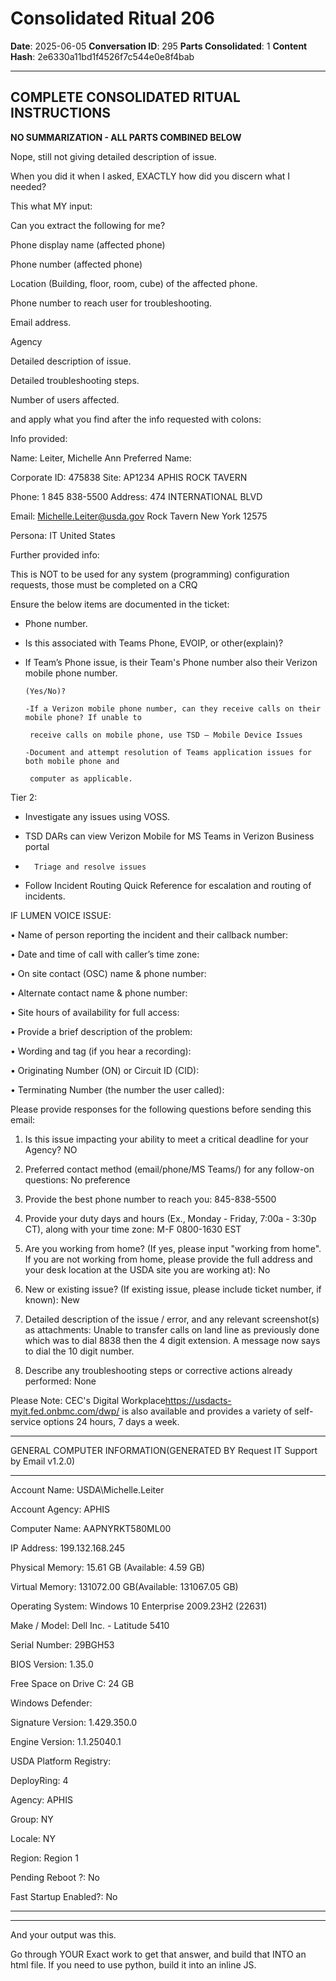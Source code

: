 # Consolidated Ritual 206

**Date**: 2025-06-05
**Conversation ID**: 295
**Parts Consolidated**: 1
**Content Hash**: 2e6330a11bd1f4526f7c544e0e8f4bab

---

## COMPLETE CONSOLIDATED RITUAL INSTRUCTIONS

**NO SUMMARIZATION - ALL PARTS COMBINED BELOW**

Nope, still not giving detailed description of issue. 

When you did it when I asked, EXACTLY how did you discern what I needed? 


This what MY input: 


Can you extract the following for me? 

Phone display name (affected phone)
Phone number (affected phone)
Location (Building, floor, room, cube) of the affected phone.
Phone number to reach user for troubleshooting.
Email address.
Agency
Detailed description of issue.
Detailed troubleshooting steps.
Number of users affected.

and apply what you find after the info requested with colons: 

Info provided: 


Name:	Leiter, Michelle Ann	Preferred Name:	
Corporate ID:	475838	Site:	AP1234 APHIS ROCK TAVERN
Phone:	1 845 838-5500	Address:	474 INTERNATIONAL BLVD
Email:	Michelle.Leiter@usda.gov		Rock Tavern New York 12575
Persona:	IT		United States

Further provided info: 

This is NOT to be used for any system (programming) configuration requests, those must be completed on a CRQ

Ensure the below items are documented in the ticket:
-	Phone number.
-	Is this associated with Teams Phone, EVOIP, or other(explain)?
-	If Team’s Phone issue, is their Team's Phone number also their Verizon mobile phone number. 
        (Yes/No)?
        -If a Verizon mobile phone number, can they receive calls on their mobile phone? If unable to 
         receive calls on mobile phone, use TSD – Mobile Device Issues
        -Document and attempt resolution of Teams application issues for both mobile phone and 
         computer as applicable.

Tier 2:
-	Investigate any issues using VOSS.
-	TSD DARs can view Verizon Mobile for MS Teams in Verizon Business portal
-       Triage and resolve issues
-	Follow Incident Routing Quick Reference for escalation and routing of incidents.

IF LUMEN VOICE ISSUE:

•	Name of person reporting the incident and their callback number:
•	Date and time of call with caller’s time zone:
•	On site contact (OSC) name & phone number: 
•	Alternate contact name & phone number:
•	Site hours of availability for full access:
•	Provide a brief description of the problem:
•	Wording and tag (if you hear a recording):
•	Originating Number (ON) or Circuit ID (CID):
•	Terminating Number (the number the user called):

Please provide responses for the following questions before sending this email:

  1.  Is this issue impacting your ability to meet a critical deadline for your Agency?  NO


  1.  Preferred contact method (email/phone/MS Teams/) for any follow-on questions:   No preference


  1.  Provide the best phone number to reach you:  845-838-5500


  1.  Provide your duty days and hours (Ex., Monday - Friday, 7:00a - 3:30p CT), along with your time zone:  M-F 0800-1630 EST


  1.  Are you working from home? (If yes, please input "working from home". If you are not working from home, please provide the full address and your desk location at the USDA site you are working at):  No


  1.  New or existing issue? (If existing issue, please include ticket number, if known): New


  1.  Detailed description of the issue / error, and any relevant screenshot(s) as attachments:  Unable to transfer calls on land line as previously done which was to dial 8838 then the 4 digit extension.  A message now says to dial the 10 digit number.


  1.  Describe any troubleshooting steps or corrective actions already performed:  None


Please Note: CEC's Digital Workplace<https://usdacts-myit.fed.onbmc.com/dwp/> is also available and provides a variety of self-service options 24 hours, 7 days a week.
---------------------------------------------------------------
GENERAL COMPUTER INFORMATION(GENERATED BY Request IT Support by Email v1.2.0)
---------------------------------------------------------------
Account Name: USDA\Michelle.Leiter
Account Agency: APHIS
Computer Name: AAPNYRKT580ML00
IP Address: 199.132.168.245
Physical Memory: 15.61 GB (Available: 4.59 GB)
Virtual Memory: 131072.00 GB(Available: 131067.05 GB)
Operating System: Windows 10 Enterprise 2009.23H2 (22631)
Make / Model: Dell Inc. - Latitude 5410
Serial Number: 29BGH53
BIOS Version: 1.35.0
Free Space on Drive C: 24 GB

Windows Defender:
Signature Version: 1.429.350.0
Engine Version: 1.1.25040.1

USDA Platform Registry:
DeployRing: 4
Agency: APHIS
Group: NY
Locale: NY
Region: Region 1

Pending Reboot ?: No
Fast Startup Enabled?: No
---------------------------------------------------------------



-----------------------
And your output was this. 

Go through YOUR Exact work to get that answer, and build that INTO an html file. If you need to use python, build it into an inline JS. 